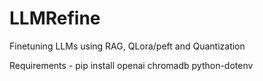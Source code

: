 # LLMRefine
Finetuning LLMs using RAG, QLora/peft and Quantization


Requirements - pip install openai chromadb python-dotenv

